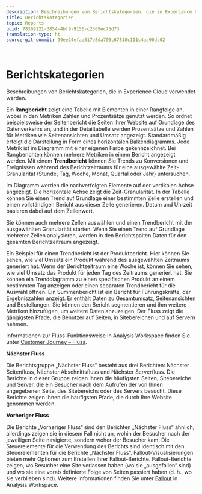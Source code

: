 ```yaml
---
description: Beschreibungen von Berichtskategorien, die in Experience Cloud verwendet werden.
title: Berichtskategorien
topic: Reports
uuid: 78369121-3854-4bf9-9156-c2369ec75d73
translation-type: ht
source-git-commit: 99ee24efaa517e8da700c67818c111c4aa90dc02

---
```



# Berichtskategorien

Beschreibungen von Berichtskategorien, die in Experience Cloud verwendet werden.

Ein **Rangbericht** zeigt eine Tabelle mit Elementen in einer Rangfolge an, wobei in den Metriken Zahlen und Prozentsätze genutzt werden. So ordnet beispielsweise der Seitenbericht die Seiten Ihrer Website auf Grundlage des Datenverkehrs an, und in der Detailtabelle werden Prozentsätze und Zahlen für Metriken wie Seitenansichten und Umsatz angezeigt. Standardmäßig erfolgt die Darstellung in Form eines horizontalen Balkendiagramms. Jede Metrik ist im Diagramm mit einer eigenen Farbe gekennzeichnet. Bei Rangberichten können mehrere Metriken in einem Bericht angezeigt werden.
Mit einem **Trendbericht** können Sie Trends zu Konversionen und Ereignissen während des Berichtzeitraums für eine ausgewählte Zeit-Granularität (Stunde, Tag, Woche, Monat, Quartal oder Jahr) untersuchen.

Im Diagramm werden die nachverfolgten Elemente auf der vertikalen Achse angezeigt. Die horizontale Achse zeigt die Zeit-Granularität. In der Tabelle können Sie einen Trend auf Grundlage einer bestimmten Zelle erstellen und einen vollständigen Bericht aus dieser Zelle generieren. Datum und Uhrzeit basieren dabei auf dem Zellenwert.

Sie können auch mehrere Zellen auswählen und einen Trendbericht mit der ausgewählten Granularität starten. Wenn Sie einen Trend auf Grundlage mehrerer Zellen analysieren, werden in den Berichtspalten Daten für den gesamten Berichtzeitraum angezeigt.

Ein Beispiel für einen Trendbericht ist der Produktbericht. Hier können Sie sehen, wie viel Umsatz ein Produkt während des ausgewählten Zeitraums generiert hat. Wenn der Berichtzeitraum eine Woche ist, können Sie sehen, wie viel Umsatz das Produkt für jeden Tag des Zeitraums generiert hat. Sie können ein Trenddiagramm zu einen spezifischen Produkt an einem bestimmten Tag anzeigen oder einen separaten Trendbericht für die Auswahl öffnen.
Ein Summenbericht ist ein Bericht für Führungskräfte, der Ergebniszahlen anzeigt. Er enthält Daten zu Gesamtumsatz, Seitenansichten und Bestellungen. Sie können den Bericht segmentieren und ihm weitere Metriken hinzufügen, um weitere Daten anzuzeigen.
Der Fluss zeigt die gängigsten Pfade, die Benutzer auf Seiten, in Sitebereichen und auf Servern nehmen.

Informationen zur Fluss-Funktionsweise in Analysis Workspace finden Sie unter [Customer Journey – Fluss](https://marketing.adobe.com/resources/help/en_US/analytics/analysis-workspace/flow.html).

**Nächster Fluss**

Die Berichtsgruppe „Nächster Fluss“ besteht aus drei Berichten: Nächster Seitenfluss, Nächster Abschnittsfluss und Nächster Serverfluss. Die Berichte in dieser Gruppe zeigen Ihnen die häufigsten Seiten, Sitebereiche und Server, die ein Besucher nach dem Aufrufen der von Ihnen angegebenen Seite, des Sitebereichs oder des Servers besucht. Diese Berichte zeigen Ihnen die häufigsten Pfade, die durch Ihre Website genommen werden.

**Vorheriger Fluss**

Die Berichte „Vorheriger Fluss“ sind den Berichten „Nächster Fluss“ ähnlich; allerdings zeigen sie in diesem Fall nicht an, wohin der Besucher nach der jeweiligen Seite navigierte, sondern woher der Besucher kam. Die Steuerelemente für die Verwendung des Berichts sind identisch mit den Steuerelementen für die Berichte „Nächster Fluss“.
Fallout-Visualisierungen bieten mehr Optionen zum Erstellen Ihrer Fallout-Berichte. Fallout-Berichte zeigen, wo Besucher eine Site verlassen haben (wo sie „ausgefallen“ sind) und wo sie eine vorab definierte Folge von Seiten passiert haben (d. h., wo sie verblieben sind). Weitere Informationen finden Sie unter [Fallout](https://marketing.adobe.com/resources/help/de_DE/analytics/analysis-workspace/fallout_flow.html) in Analysis Workspace.
